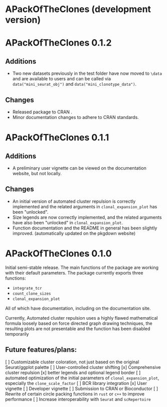 # APackOfTheClones (development version)

# APackOfTheClones 0.1.2
## Additions
* Two new datasets previously in the test folder have now moved to `\data` and are available to users and can be called via `data("mini_seurat_obj")` and `data("mini_clonotype_data")`.

## Changes
* Released package to CRAN .
* Minor documentation changes to adhere to CRAN standards.

# APackOfTheClones 0.1.1
## Additions
* A preliminary user vignette can be viewed on the documentation website, but not locally.

## Changes
* An initial version of automated cluster repulsion is correctly implemented and the related arguments in `clonal_expansion_plot` has been "unlocked".
* Size legends are now correctly implemented, and the related arguments have also been "unlocked" in `clonal_expansion_plot`.
* Function documentation and the README in general has been slightly improved. (automatically updated on the pkgdown website)

# APackOfTheClones 0.1.0 
Initial semi-stable release. The main functions of the package are working with their default parameters. The package currently exports three functions:

* `integrate_tcr`
* `count_clone_sizes`
* `clonal_expansion_plot`

All of which have documentation, including on the documentation site.

Currently, Automated cluster repulsion uses a highly flawed mathematical formula loosely based on force directed graph drawing techniques, the resulting plots are not presentable and the function has been disabled temporarily

##  Future features/plans:
[ ] Customizable cluster coloration, not just based on the original Seurat/ggplot palette
[ ] User-controlled cluster shifting
[x] Comprehensive cluster repulsion
[x] better legends and optional legend border
[ ] automated optimization of the initial parameters of `clonal_expansion_plot`, especially the `clone_scale_factor`
[ ] BCR library integration
[x] User vignette
[ ] Developer vignette
[ ] Submission to CRAN or Bioconductor
[ ] Rewrite of certain circle packing functions in `rust` or `c++` to improve performance
[ ] Increase interoperability with `Seurat` and `scRepertoire`
